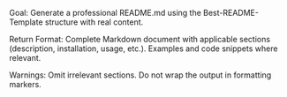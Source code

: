 Goal:
Generate a professional README.md using the Best-README-Template structure with real content.

Return Format:
Complete Markdown document with applicable sections (description, installation, usage, etc.).
Examples and code snippets where relevant.

Warnings:
Omit irrelevant sections.
Do not wrap the output in formatting markers.
